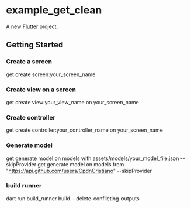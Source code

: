 # example_get_clean

A new Flutter project.

## Getting Started

### Create a screen
get create screen:your_screen_name

### Create view on a screen
get create view:your_view_name on your_screen_name

### Create controller
get create controller:your_controller_name on your_screen_name

### Generate model
get generate model on models with assets/models/your_model_file.json --skipProvider
get generate model on models from "https://api.github.com/users/CpdnCristiano" --skipProvider

### build runner
dart run build_runner build --delete-conflicting-outputs